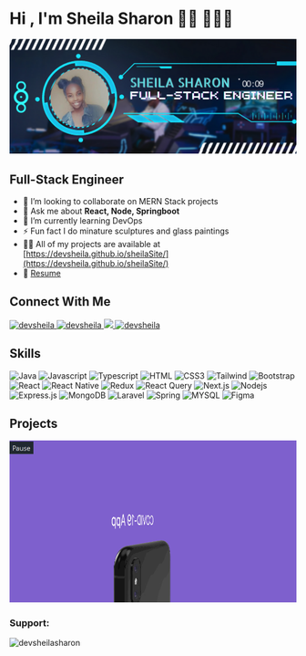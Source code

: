 <h1>Hi , I'm Sheila Sharon 👋🏾 👩🏾‍💻</h1>

<img src="./Banner.png" alt="devsheila" />

## Full-Stack Engineer
- 👯 I’m looking to collaborate on MERN Stack projects
- 💬 Ask me about **React, Node, Springboot**
- 🌱 I’m currently learning DevOps
- ⚡ Fun fact I do minature sculptures and glass paintings
- 👨‍💻 All of my projects are available at [https://devsheila.github.io/sheilaSite/](https://devsheila.github.io/sheilaSite/)
- 📄 [Resume](https://drive.google.com/file/d/1gyUDHu3gI_cWaxU6TmGkp8w6V_iOQfSv/view?usp=drive_link)


## Connect With Me
<p >
 <a href="mailto:sheilasharon10@gmal.com](mailto:sheilasharon10@gmal.com" target="_blank">
  <img src="https://img.shields.io/badge/Gmail-D14836?style=for-the-badge&logo=gmail&logoColor=white" alt="devsheila" />
 </a>
 <a href="https://www.linkedin.com/in/devsheilasharon/" target="_blank">
  <img src="https://img.shields.io/badge/LinkedIn-0077B5?style=for-the-badge&logo=linkedin&logoColor=white" alt="devsheila"/>
 </a>
 <a href="https://twitter.com/DevSheilaSharon" target="_blank">
  <img src="https://img.shields.io/badge/Twitter-1DA1F2?style=for-the-badge&logo=twitter&logoColor=white" />
 </a>
 <a href="https://devsheila.github.io/sheilaSite/" target="_blank">
  <img src="https://img.shields.io/badge/Website-DC143C?style=for-the-badge&logo=medium&logoColor=white" alt="devsheila" />
 </a>

</p>


## Skills


![Java](https://img.shields.io/badge/Java-ED8B00?style=for-the-badge&labelColor=black&logo=openjdk&logoColor=F0DB4F)
![Javascript](https://img.shields.io/badge/Javascript-F0DB4F?style=for-the-badge&labelColor=black&logo=javascript&logoColor=F0DB4F)
![Typescript](https://img.shields.io/badge/Typescript-007acc?style=for-the-badge&labelColor=black&logo=typescript&logoColor=007acc)
![HTML](https://img.shields.io/badge/HTML5-E34F26?style=for-the-badge&logo=html5&logoColor=white)
![CSS3](https://img.shields.io/badge/CSS3-1572B6?style=for-the-badge&logo=css3&logoColor=white)
![Tailwind](https://img.shields.io/badge/Tailwind_CSS-092749?style=for-the-badge&logo=tailwindcss&logoColor=06B6D4&labelColor=000000)
![Bootstrap](https://img.shields.io/badge/Bootstrap-563D7C?style=for-the-badge&logo=bootstrap&logoColor=white)
![React](https://img.shields.io/badge/-React-61DBFB?style=for-the-badge&labelColor=black&logo=react&logoColor=61DBFB)
![React Native](https://img.shields.io/badge/React_Native-20232A?style=for-the-badge&logo=react&logoColor=61DAFB)
![Redux](https://img.shields.io/badge/Redux-593D88?style=for-the-badge&logo=redux&logoColor=white)
![React Query](https://img.shields.io/badge/-React_Query-FF4154?style=for-the-badge&logo=react%20query&logoColor=white)
![Next.js](https://img.shields.io/badge/next.js-000000?style=for-the-badge&logo=nextdotjs&logoColor=white)
![Nodejs](https://img.shields.io/badge/Nodejs-3C873A?style=for-the-badge&labelColor=black&logo=node.js&logoColor=3C873A)
![Express.js](https://img.shields.io/badge/Express.js-000000?style=for-the-badge&logo=express&logoColor=white)
![MongoDB](https://img.shields.io/badge/MongoDB-4EA94B?style=for-the-badge&logo=mongodb&logoColor=white)
![Laravel](https://img.shields.io/badge/Laravel-FF2D20?style=for-the-badge&logo=laravel&logoColor=white)
![Spring](https://img.shields.io/badge/Spring-6DB33F?style=for-the-badge&logo=spring&logoColor=white)
![MYSQL](https://img.shields.io/badge/MySQL-005C84?style=for-the-badge&logo=MYSQL&logoColor=white)
![Figma](https://img.shields.io/badge/Figma-FF2D20?style=for-the-badge&labelColor=black&logo=Figma&logoColor=FFFFFF)
<br/>

## Projects 
<img src="./covid19.gif" width="512" >

<h3 align="left">Support:</h3>
<p><a href="https://www.buymeacoffee.com/devsheilasharon"> <img align="left" src="https://cdn.buymeacoffee.com/buttons/v2/default-yellow.png" height="50" width="210" alt="devsheilasharon" /></a></p><br><br>
<br/>
